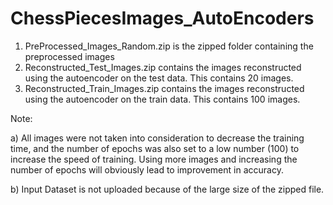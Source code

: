 # ChessPiecesImages_AutoEncoders

1) PreProcessed_Images_Random.zip is the zipped folder containing the preprocessed images
2) Reconstructed_Test_Images.zip contains the images reconstructed using the autoencoder on the test data. This contains 20 images.
3) Reconstructed_Train_Images.zip contains the images reconstructed using the autoencoder on the train data. This contains 100 images.

Note: 

a) All images were not taken into consideration to decrease the training time, and the number of epochs was also set to a low number (100) to increase the speed of training. Using more images and increasing the number of epochs will obviously lead to improvement in accuracy.

b) Input Dataset is not uploaded because of the large size of the zipped file.
